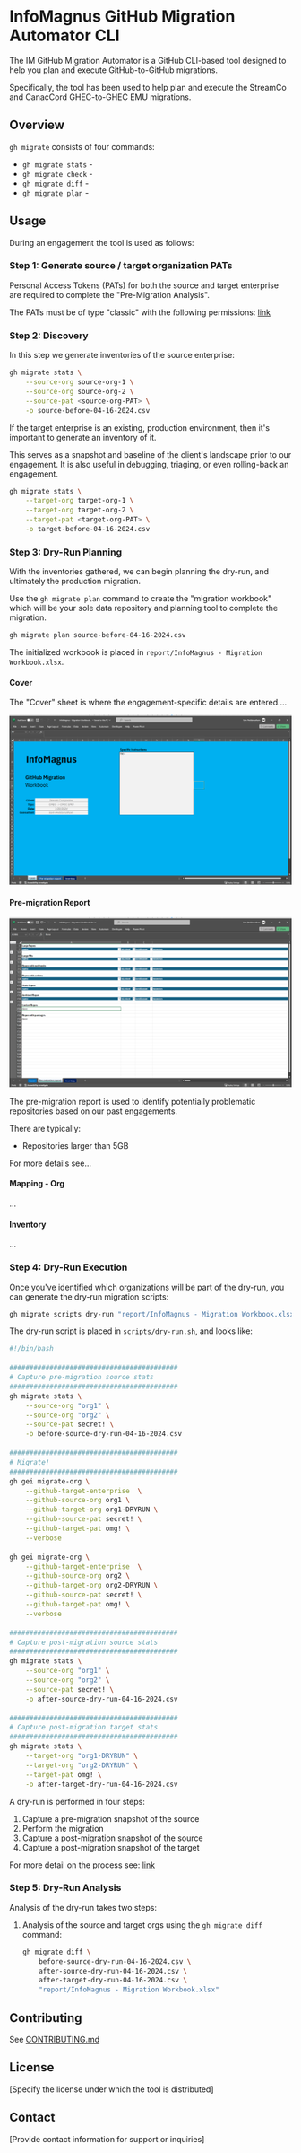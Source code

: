# InfoMagnus GitHub Migration Automator CLI

The IM GitHub Migration Automator is a GitHub CLI-based tool designed to help you plan and execute GitHub-to-GitHub migrations.

Specifically, the tool has been used to help plan and execute the StreamCo and CanacCord GHEC-to-GHEC EMU migrations.

## Overview

`gh migrate` consists of four commands:
- `gh migrate stats` -
- `gh migrate check` -
- `gh migrate diff` -
- `gh migrate plan` -

## Usage

During an engagement the tool is used as follows:

### Step 1: Generate source / target organization PATs

Personal Access Tokens (PATs) for both the source and target enterprise are
required to complete the "Pre-Migration Analysis".

The PATs must be of type "classic" with the following permissions: [link](images/pat-perms.png)

### Step 2: Discovery

In this step we generate inventories of the source enterprise:

```bash
gh migrate stats \
    --source-org source-org-1 \
    --source-org source-org-2 \
    --source-pat <source-org-PAT> \
    -o source-before-04-16-2024.csv
```

If the target enterprise is an existing, production environment, then it's important to generate an inventory of it.

This serves as a snapshot and baseline of the client's landscape prior to our engagement.  It is also useful in debugging, triaging, or even rolling-back an engagement.

```bash
gh migrate stats \
    --target-org target-org-1 \
    --target-org target-org-2 \
    --target-pat <target-org-PAT> \
    -o target-before-04-16-2024.csv
```

### Step 3: Dry-Run Planning

With the inventories gathered, we can begin planning the dry-run, and ultimately the production migration.

Use the `gh migrate plan` command to create the "migration workbook" which will be your sole data repository and planning tool to complete the migration.

```bash
gh migrate plan source-before-04-16-2024.csv
```

The initialized workbook is placed in `report/InfoMagnus - Migration Workbook.xlsx`.

#### Cover

The "Cover" sheet is where the engagement-specific details are entered....

![alt text](docs/images/workbook-cover.png)

#### Pre-migration Report

![alt text](docs/images/workbook-pre-migration-report.png)

The pre-migration report is used to identify potentially problematic repositories based on our past engagements.

There are typically:
- Repositories larger than 5GB

For more details see...

#### Mapping - Org

...

#### Inventory
...

### Step 4: Dry-Run Execution

Once you've identified which organizations will be part of the dry-run, you can generate the dry-run migration scripts:

```bash
gh migrate scripts dry-run "report/InfoMagnus - Migration Workbook.xlsx"
```

The dry-run script is placed in `scripts/dry-run.sh`, and looks like:

```bash
#!/bin/bash

##########################################
# Capture pre-migration source stats
##########################################
gh migrate stats \
    --source-org "org1" \
    --source-org "org2" \
    --source-pat secret! \
    -o before-source-dry-run-04-16-2024.csv

##########################################
# Migrate!
##########################################
gh gei migrate-org \
    --github-target-enterprise  \
    --github-source-org org1 \
    --github-target-org org1-DRYRUN \
    --github-source-pat secret! \
    --github-target-pat omg! \
    --verbose

gh gei migrate-org \
    --github-target-enterprise  \
    --github-source-org org2 \
    --github-target-org org2-DRYRUN \
    --github-source-pat secret! \
    --github-target-pat omg! \
    --verbose

##########################################
# Capture post-migration source stats
##########################################
gh migrate stats \
    --source-org "org1" \
    --source-org "org2" \
    --source-pat secret! \
    -o after-source-dry-run-04-16-2024.csv

##########################################
# Capture post-migration target stats
##########################################
gh migrate stats \
    --target-org "org1-DRYRUN" \
    --target-org "org2-DRYRUN" \
    --target-pat omg! \
    -o after-target-dry-run-04-16-2024.csv
```

A dry-run is performed in four steps:
1. Capture a pre-migration snapshot of the source
2. Perform the migration
3. Capture a post-migration snapshot of the source
4. Capture a post-migration snapshot of the target

For more detail on the process see: [link](TBD)

### Step 5: Dry-Run Analysis

Analysis of the dry-run takes two steps:

1. Analysis of the source and target orgs using the `gh migrate diff` command:

    ```bash
    gh migrate diff \
        before-source-dry-run-04-16-2024.csv \
        after-source-dry-run-04-16-2024.csv \
        after-target-dry-run-04-16-2024.csv \
        "report/InfoMagnus - Migration Workbook.xlsx"
    ```

## Contributing
See [CONTRIBUTING.md](docs/CONTRIBUTING.md)

## License
[Specify the license under which the tool is distributed]

## Contact
[Provide contact information for support or inquiries]
